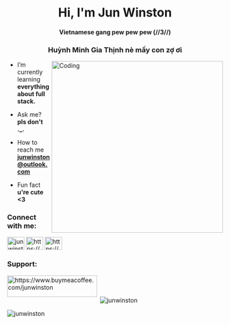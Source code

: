 <h1 align="center">Hi, I'm Jun Winston</h1>
<h4 align="center">Vietnamese gang pew pew pew (//3//)</h4>
<h3 align="center">Huỳnh Minh Gia Thịnh nè mấy con zợ ơi</h3>
<img align="right" alt="Coding" width="400" src="https://thumbs.gfycat.com/SardonicSpotlessHuia-size_restricted.gif">

- I’m currently learning **everything about full stack.**

- Ask me? **pls don't ._.**

- How to reach me **junwinston@outlook.com**

- Fun fact **u're cute <3**

<h3 align="left">Connect with me:</h3>
<p align="left">
<a href="https://twitter.com/junwinston_" target="blank"><img align="center" src="https://raw.githubusercontent.com/rahuldkjain/github-profile-readme-generator/master/src/images/icons/Social/twitter.svg" alt="junwinston_" height="30" width="40" /></a>
<a href="https://fb.com/https://www.facebook.com/profile.php?id=100030610597484" target="blank"><img align="center" src="https://raw.githubusercontent.com/rahuldkjain/github-profile-readme-generator/master/src/images/icons/Social/facebook.svg" alt="https://www.facebook.com/profile.php?id=100030610597484" height="30" width="40" /></a>
<a href="https://instagram.com/https://www.instagram.com/junwinston_/" target="blank"><img align="center" src="https://raw.githubusercontent.com/rahuldkjain/github-profile-readme-generator/master/src/images/icons/Social/instagram.svg" alt="https://www.instagram.com/junwinston_/" height="30" width="40" /></a>
</p>

<h3 align="left">Support:</h3>
<p><a href="https://www.buymeacoffee.com/junwinston"> <img align="left" src="https://cdn.buymeacoffee.com/buttons/v2/default-yellow.png" height="50" width="210" alt="https://www.buymeacoffee.com/junwinston" /></a></p><br><br>

<p>&nbsp;<img align="center" src="https://github-readme-stats.vercel.app/api?username=junwinston&show_icons=true&locale=en" alt="junwinston" /></p>

<p><img align="center" src="https://github-readme-streak-stats.herokuapp.com/?user=junwinston&" alt="junwinston" /></p>
